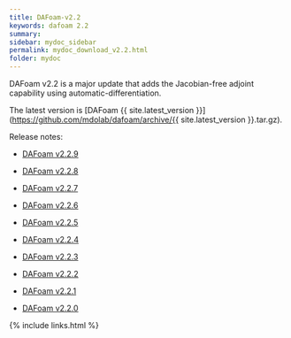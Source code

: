 ```yaml
---
title: DAFoam-v2.2
keywords: dafoam 2.2
summary: 
sidebar: mydoc_sidebar
permalink: mydoc_download_v2.2.html
folder: mydoc
---
```


DAFoam v2.2 is a major update that adds the Jacobian-free adjoint capability using automatic-differentiation.

The latest version is [DAFoam {{ site.latest_version }}](https://github.com/mdolab/dafoam/archive/{{ site.latest_version }}.tar.gz).

Release notes:

- [DAFoam v2.2.9](https://github.com/mdolab/dafoam/releases/tag/v2.2.9)

- [DAFoam v2.2.8](https://github.com/mdolab/dafoam/releases/tag/v2.2.8)

- [DAFoam v2.2.7](https://github.com/mdolab/dafoam/releases/tag/v2.2.7)

- [DAFoam v2.2.6](https://github.com/mdolab/dafoam/releases/tag/v2.2.6)

- [DAFoam v2.2.5](https://github.com/mdolab/dafoam/releases/tag/v2.2.5)

- [DAFoam v2.2.4](https://github.com/mdolab/dafoam/releases/tag/v2.2.4)

- [DAFoam v2.2.3](https://github.com/mdolab/dafoam/releases/tag/v2.2.3)

- [DAFoam v2.2.2](https://github.com/mdolab/dafoam/releases/tag/v2.2.2)

- [DAFoam v2.2.1](https://github.com/mdolab/dafoam/releases/tag/v2.2.1)

- [DAFoam v2.2.0](https://github.com/mdolab/dafoam/releases/tag/v2.2.0)


{% include links.html %}
